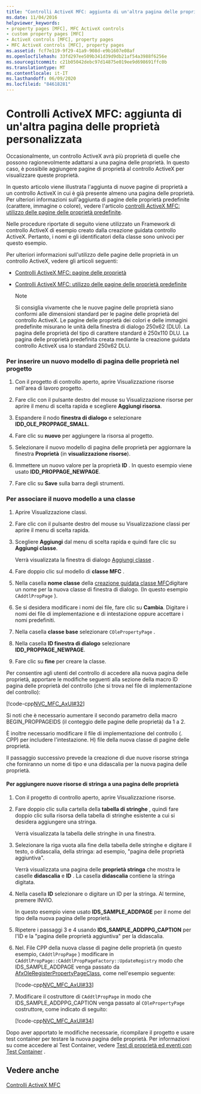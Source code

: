 ```yaml
---
title: "Controlli ActiveX MFC: aggiunta di un'altra pagina delle proprietà personalizzata"
ms.date: 11/04/2016
helpviewer_keywords:
- property pages [MFC], MFC ActiveX controls
- custom property pages [MFC]
- ActiveX controls [MFC], property pages
- MFC ActiveX controls [MFC], property pages
ms.assetid: fcf7e119-9f29-41a9-908d-e9b1607e08af
ms.openlocfilehash: 33fd297ee509b341d39d9db21af54a3988f6256e
ms.sourcegitcommit: c21b05042debc97d14875e019ee9d698691ffc0b
ms.translationtype: MT
ms.contentlocale: it-IT
ms.lasthandoff: 06/09/2020
ms.locfileid: "84618281"
---
```

# <a name="mfc-activex-controls-adding-another-custom-property-page"></a>Controlli ActiveX MFC: aggiunta di un'altra pagina delle proprietà personalizzata

Occasionalmente, un controllo ActiveX avrà più proprietà di quelle che possono ragionevolmente adattarsi a una pagina delle proprietà. In questo caso, è possibile aggiungere pagine di proprietà al controllo ActiveX per visualizzare queste proprietà.

In questo articolo viene illustrata l'aggiunta di nuove pagine di proprietà a un controllo ActiveX in cui è già presente almeno una pagina delle proprietà. Per ulteriori informazioni sull'aggiunta di pagine delle proprietà predefinite (carattere, immagine o colore), vedere l'articolo [controlli ActiveX MFC: utilizzo delle pagine delle proprietà predefinite](mfc-activex-controls-using-stock-property-pages.md).

Nelle procedure riportate di seguito viene utilizzato un Framework di controllo ActiveX di esempio creato dalla creazione guidata controllo ActiveX. Pertanto, i nomi e gli identificatori della classe sono univoci per questo esempio.

Per ulteriori informazioni sull'utilizzo delle pagine delle proprietà in un controllo ActiveX, vedere gli articoli seguenti:

- [Controlli ActiveX MFC: pagine delle proprietà](mfc-activex-controls-property-pages.md)

- [Controlli ActiveX MFC: utilizzo delle pagine delle proprietà predefinite](mfc-activex-controls-using-stock-property-pages.md)

    > [!NOTE]
    >  Si consiglia vivamente che le nuove pagine delle proprietà siano conformi alle dimensioni standard per le pagine delle proprietà del controllo ActiveX. Le pagine delle proprietà dei colori e delle immagini predefinite misurano le unità della finestra di dialogo 250x62 (DLU). La pagina delle proprietà del tipo di carattere standard è 250x110 DLU. La pagina delle proprietà predefinita creata mediante la creazione guidata controllo ActiveX usa lo standard 250x62 DLU.

### <a name="to-insert-a-new-property-page-template-into-your-project"></a>Per inserire un nuovo modello di pagina delle proprietà nel progetto

1. Con il progetto di controllo aperto, aprire Visualizzazione risorse nell'area di lavoro progetto.

1. Fare clic con il pulsante destro del mouse su Visualizzazione risorse per aprire il menu di scelta rapida e scegliere **Aggiungi risorsa**.

1. Espandere il nodo **finestra di dialogo** e selezionare **IDD_OLE_PROPPAGE_SMALL**.

1. Fare clic su **nuovo** per aggiungere la risorsa al progetto.

1. Selezionare il nuovo modello di pagina delle proprietà per aggiornare la finestra **Proprietà** (in **visualizzazione risorse**).

1. Immettere un nuovo valore per la proprietà **ID** . In questo esempio viene usato **IDD_PROPPAGE_NEWPAGE**.

1. Fare clic su **Save** sulla barra degli strumenti.

### <a name="to-associate-the-new-template-with-a-class"></a>Per associare il nuovo modello a una classe

1. Aprire Visualizzazione classi.

1. Fare clic con il pulsante destro del mouse su Visualizzazione classi per aprire il menu di scelta rapida.

1. Scegliere **Aggiungi** dal menu di scelta rapida e quindi fare clic su **Aggiungi classe**.

   Verrà visualizzata la finestra di dialogo [Aggiungi classe](../ide/add-class-dialog-box.md) .

1. Fare doppio clic sul modello di **classe MFC** .

1. Nella casella **nome classe** della [creazione guidata classe MFC](reference/mfc-add-class-wizard.md)digitare un nome per la nuova classe di finestra di dialogo. (In questo esempio `CAddtlPropPage` ).

1. Se si desidera modificare i nomi dei file, fare clic su **Cambia**. Digitare i nomi dei file di implementazione e di intestazione oppure accettare i nomi predefiniti.

1. Nella casella **classe base** selezionare `COlePropertyPage` .

1. Nella casella **ID finestra di dialogo** selezionare **IDD_PROPPAGE_NEWPAGE**.

1. Fare clic su **fine** per creare la classe.

Per consentire agli utenti del controllo di accedere alla nuova pagina delle proprietà, apportare le modifiche seguenti alla sezione della macro ID pagina delle proprietà del controllo (che si trova nel file di implementazione del controllo):

[!code-cpp[NVC_MFC_AxUI#32](codesnippet/cpp/mfc-activex-controls-adding-another-custom-property-page_1.cpp)]

Si noti che è necessario aumentare il secondo parametro della macro BEGIN_PROPPAGEIDS (il conteggio delle pagine delle proprietà) da 1 a 2.

È inoltre necessario modificare il file di implementazione del controllo (. CPP) per includere l'intestazione. H) file della nuova classe di pagine delle proprietà.

Il passaggio successivo prevede la creazione di due nuove risorse stringa che forniranno un nome di tipo e una didascalia per la nuova pagina delle proprietà.

#### <a name="to-add-new-string-resources-to-a-property-page"></a>Per aggiungere nuove risorse di stringa a una pagina delle proprietà

1. Con il progetto di controllo aperto, aprire Visualizzazione risorse.

1. Fare doppio clic sulla cartella della **tabella di stringhe** , quindi fare doppio clic sulla risorsa della tabella di stringhe esistente a cui si desidera aggiungere una stringa.

   Verrà visualizzata la tabella delle stringhe in una finestra.

1. Selezionare la riga vuota alla fine della tabella delle stringhe e digitare il testo, o didascalia, della stringa: ad esempio, "pagina delle proprietà aggiuntiva".

   Verrà visualizzata una pagina delle **proprietà stringa** che mostra le caselle **didascalia** e **ID** . La casella **didascalia** contiene la stringa digitata.

1. Nella casella **ID** selezionare o digitare un ID per la stringa. Al termine, premere INVIO.

   In questo esempio viene usato **IDS_SAMPLE_ADDPAGE** per il nome del tipo della nuova pagina delle proprietà.

1. Ripetere i passaggi 3 e 4 usando **IDS_SAMPLE_ADDPPG_CAPTION** per l'ID e la "pagina delle proprietà aggiuntiva" per la didascalia.

1. Nel. File CPP della nuova classe di pagine delle proprietà (in questo esempio, `CAddtlPropPage` ) modificare in `CAddtlPropPage::CAddtlPropPageFactory::UpdateRegistry` modo che IDS_SAMPLE_ADDPAGE venga passato da [AfxOleRegisterPropertyPageClass](reference/registering-ole-controls.md#afxoleregisterpropertypageclass), come nell'esempio seguente:

   [!code-cpp[NVC_MFC_AxUI#33](codesnippet/cpp/mfc-activex-controls-adding-another-custom-property-page_2.cpp)]

1. Modificare il costruttore di `CAddtlPropPage` in modo che IDS_SAMPLE_ADDPPG_CAPTION venga passato al `COlePropertyPage` costruttore, come indicato di seguito:

   [!code-cpp[NVC_MFC_AxUI#34](codesnippet/cpp/mfc-activex-controls-adding-another-custom-property-page_3.cpp)]

Dopo aver apportato le modifiche necessarie, ricompilare il progetto e usare test container per testare la nuova pagina delle proprietà. Per informazioni su come accedere al Test Container, vedere [Test di proprietà ed eventi con Test Container](testing-properties-and-events-with-test-container.md) .

## <a name="see-also"></a>Vedere anche

[Controlli ActiveX MFC](mfc-activex-controls.md)
